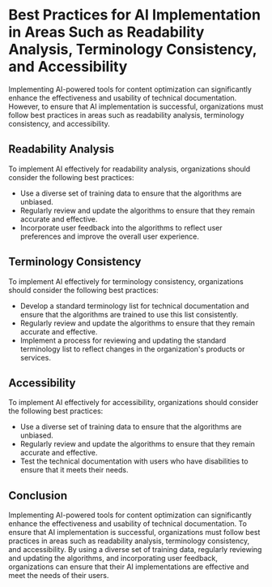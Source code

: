 Best Practices for AI Implementation in Areas Such as Readability Analysis, Terminology Consistency, and Accessibility
====================================================================================================================================================================

Implementing AI-powered tools for content optimization can significantly enhance the effectiveness and usability of technical documentation. However, to ensure that AI implementation is successful, organizations must follow best practices in areas such as readability analysis, terminology consistency, and accessibility.

Readability Analysis
--------------------

To implement AI effectively for readability analysis, organizations should consider the following best practices:

* Use a diverse set of training data to ensure that the algorithms are unbiased.
* Regularly review and update the algorithms to ensure that they remain accurate and effective.
* Incorporate user feedback into the algorithms to reflect user preferences and improve the overall user experience.

Terminology Consistency
-----------------------

To implement AI effectively for terminology consistency, organizations should consider the following best practices:

* Develop a standard terminology list for technical documentation and ensure that the algorithms are trained to use this list consistently.
* Regularly review and update the algorithms to ensure that they remain accurate and effective.
* Implement a process for reviewing and updating the standard terminology list to reflect changes in the organization's products or services.

Accessibility
-------------

To implement AI effectively for accessibility, organizations should consider the following best practices:

* Use a diverse set of training data to ensure that the algorithms are unbiased.
* Regularly review and update the algorithms to ensure that they remain accurate and effective.
* Test the technical documentation with users who have disabilities to ensure that it meets their needs.

Conclusion
----------

Implementing AI-powered tools for content optimization can significantly enhance the effectiveness and usability of technical documentation. To ensure that AI implementation is successful, organizations must follow best practices in areas such as readability analysis, terminology consistency, and accessibility. By using a diverse set of training data, regularly reviewing and updating the algorithms, and incorporating user feedback, organizations can ensure that their AI implementations are effective and meet the needs of their users.
